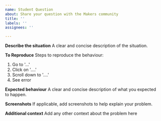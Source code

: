 ```yaml
---
name: Student Question
about: Share your question with the Makers community
title: ''
labels: ''
assignees: ''

---
```


**Describe the situation**
A clear and concise description of the situation.

**To Reproduce**
Steps to reproduce the behaviour:
1. Go to '...'
2. Click on '....'
3. Scroll down to '....'
4. See error

**Expected behaviour**
A clear and concise description of what you expected to happen.

**Screenshots**
If applicable, add screenshots to help explain your problem.

**Additional context**
Add any other context about the problem here
